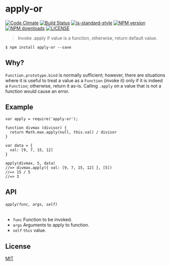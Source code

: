 # apply-or

[![Code Climate](https://codeclimate.com/github/wilmoore/apply-or.js/badges/gpa.svg)](https://codeclimate.com/github/wilmoore/apply-or.js) [![Build Status](http://img.shields.io/travis/wilmoore/apply-or.js.svg)](https://travis-ci.org/wilmoore/apply-or.js) [![js-standard-style](https://img.shields.io/badge/code%20style-standard-brightgreen.svg?style=flat-square)](https://github.com/feross/standard) [![NPM version](http://img.shields.io/npm/v/apply-or.svg)](https://www.npmjs.org/package/apply-or) [![NPM downloads](http://img.shields.io/npm/dm/apply-or.svg)](https://www.npmjs.org/package/apply-or) [![LICENSE](http://img.shields.io/npm/l/apply-or.svg)](license)

> Invoke .apply if value is a function, otherwise, return default value.

    $ npm install apply-or --save

## Why?

`Function.prototype.bind` is normally sufficient; however, there are situations where it is useful to treat a value as a `Function` (invoke it) only if it is indeed a `Function`; otherwise, return it as-is. Calling `.apply` on a value that is not a function would cause an error.

## Example

    var apply = require('apply-or');

    function divmax (divisor) {
      return Math.max.apply(null, this.val) / divisor
    }

    var data = {
      val: [9, 7, 15, 12]
    }

    apply(divmax, 5, data)
    //=> divmax.apply({ val: [9, 7, 15, 12] }, [5])
    //=> 15 / 5
    //=> 3

## API

###### `apply(func, args, self)`

 * `func` Function to be invoked.
 * `args` Arguments to apply to function.
 * `self` `this` value.

## License

  [MIT](license)

